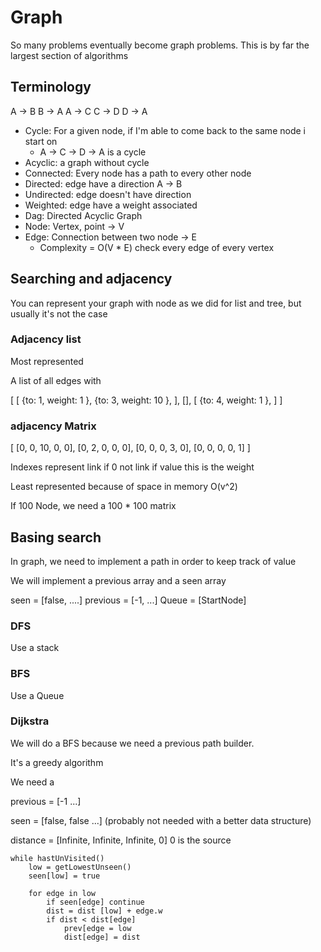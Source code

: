 # Graph

So many problems eventually become graph problems. This is by far the largest section of algorithms

## Terminology

A -> B
B -> A
A -> C
C -> D
D -> A


* Cycle: For a given node, if I'm able to come back to the same node i start on 
  * A -> C -> D -> A is a cycle
* Acyclic: a graph without cycle
* Connected: Every node has a path to every other node
* Directed: edge have a direction A -> B
* Undirected: edge doesn't have direction
* Weighted: edge have a weight associated
* Dag: Directed Acyclic Graph
* Node: Vertex, point -> V
* Edge: Connection between two node -> E
    * Complexity = O(V * E) check every edge of every vertex

## Searching and adjacency

You can represent your graph with node as we did for list and tree, but usually it's not the case

### Adjacency list

Most represented

A list of all edges with 

[
    [
    {to: 1, weight: 1 },
    {to: 3, weight: 10 },
    ],
    [],
    [
    {to: 4, weight: 1 },
    ]
]

### adjacency Matrix

[
[0, 0, 10, 0, 0],
[0, 2, 0, 0, 0],
[0, 0, 0, 3, 0],
[0, 0, 0, 0, 1]
]

Indexes represent link if 0 not link if value this is the weight

Least represented because of space in memory O(v^2)

If 100 Node, we need a 100 * 100 matrix

## Basing search

In graph, we need to implement a path in order to keep track of value

We will implement a previous array and a seen array


seen = [false, ....]
previous = [-1, ...]
Queue = [StartNode]

### DFS

Use a stack

### BFS

Use a Queue

### Dijkstra

We will do a BFS because we need a previous path builder.

It's a greedy algorithm

We need a 

previous = [-1 ...]

seen = [false, false ...] (probably not needed with a better data structure)

distance = [Infinite, Infinite, Infinite, 0] 0 is the source

    while hastUnVisited()
        low = getLowestUnseen()
        seen[low] = true
    
        for edge in low
            if seen[edge] continue
            dist = dist [low] + edge.w
            if dist < dist[edge]
                prev[edge = low
                dist[edge] = dist